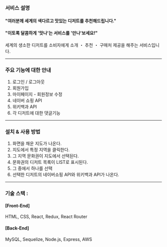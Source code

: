 ### 서비스 설명

#### "여러분께 세계의 색다르고 맛있는 디저트를 추천해드립니다."
#### "이토록 달콤하게 '맛나'는 서비스를 '만나'보세요!"

세계의 생소한 디저트를 소비자에게 소개 ・ 추천 ・ 구매처 제공을 해주는 서비스입니다.
***
  
### 주요 기능에 대한 안내

1. 로그인 / 로그아웃
2. 회원가입
3. 마이페이지 - 회원정보 수정
4. 네이버 쇼핑 API
5. 위키백과 API
6. 각 디저트에 대한 댓글기능
***

### 설치 & 사용 방법

1. 화면을 채운 지도가 나온다.
2. 지도에서 특정 지역을 클릭한다.
3. 그 지역 문화권이 지도에서 선택된다.
4. 문화권의 디저트 목록이 LIST로 표시된다.
5. 그 중에서 하나를 선택
6. 선택한 디저트의 네이버쇼핑 API와 위키백과 API가 나온다.
***

### 기술 스택 :
 #### [Front-End]
  HTML, CSS, React, Redux, React Router

 #### [Back-End]
  MySQL, Sequelize, Node.js, Express, AWS
